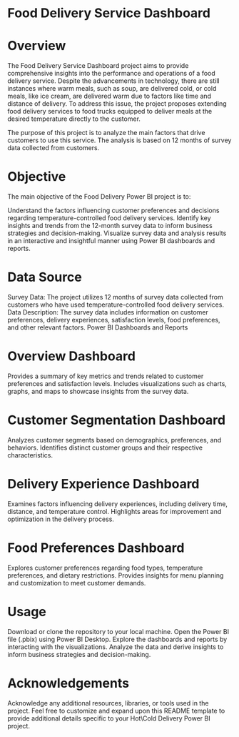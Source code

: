 # Food Delivery Service Dashboard
# Overview
The Food Delivery Service Dashboard project aims to provide comprehensive insights into the performance and operations of a food delivery service. Despite the advancements in technology, there are still instances where warm meals, such as soup, are delivered cold, or cold meals, like ice cream, are delivered warm due to factors like time and distance of delivery. To address this issue, the project proposes extending food delivery services to food trucks equipped to deliver meals at the desired temperature directly to the customer.

The purpose of this project is to analyze the main factors that drive customers to use this service. The analysis is based on 12 months of survey data collected from customers.

# Objective
The main objective of the Food Delivery Power BI project is to:

Understand the factors influencing customer preferences and decisions regarding temperature-controlled food delivery services.
Identify key insights and trends from the 12-month survey data to inform business strategies and decision-making.
Visualize survey data and analysis results in an interactive and insightful manner using Power BI dashboards and reports.

# Data Source
Survey Data: The project utilizes 12 months of survey data collected from customers who have used temperature-controlled food delivery services.
Data Description: The survey data includes information on customer preferences, delivery experiences, satisfaction levels, food preferences, and other relevant factors.
Power BI Dashboards and Reports

# Overview Dashboard
Provides a summary of key metrics and trends related to customer preferences and satisfaction levels.
Includes visualizations such as charts, graphs, and maps to showcase insights from the survey data.

# Customer Segmentation Dashboard
Analyzes customer segments based on demographics, preferences, and behaviors.
Identifies distinct customer groups and their respective characteristics.

# Delivery Experience Dashboard
Examines factors influencing delivery experiences, including delivery time, distance, and temperature control.
Highlights areas for improvement and optimization in the delivery process.

# Food Preferences Dashboard
Explores customer preferences regarding food types, temperature preferences, and dietary restrictions.
Provides insights for menu planning and customization to meet customer demands.

# Usage
Download or clone the repository to your local machine.
Open the Power BI file (.pbix) using Power BI Desktop.
Explore the dashboards and reports by interacting with the visualizations.
Analyze the data and derive insights to inform business strategies and decision-making.

# Acknowledgements
Acknowledge any additional resources, libraries, or tools used in the project.
Feel free to customize and expand upon this README template to provide additional details specific to your Hot\Cold Delivery Power BI project.
